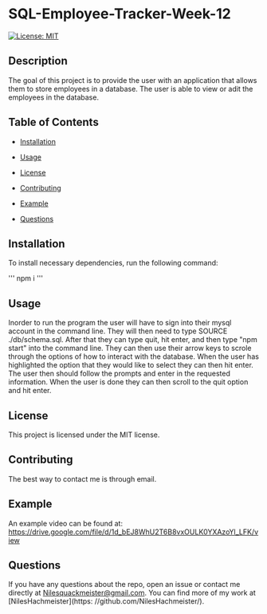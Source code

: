 # SQL-Employee-Tracker-Week-12
[![License: MIT](https://img.shields.io/badge/License-MIT-yellow.svg)](https://opensource.org/licenses/MIT)

## Description

The goal of this project is to provide the user with an application that allows them to store employees in a database. The user is able to view or adit the employees in the database.

## Table of Contents

* [Installation
  ](#installation)  

* [Usage
  ](#usage)

* [License
  ](#license)

* [Contributing
  ](#contributing)

* [Example
  ](#example)

* [Questions
  ](#questions)



## Installation

To install necessary dependencies, run the following command:

'''
npm i 
'''

## Usage

Inorder to run the program the user will have to sign into their mysql account in the command line. They will then need to type SOURCE ./db/schema.sql. After that they can type quit, hit enter, and then type "npm start" into the command line. They can then use their arrow keys to scrole through the options of how to interact with the database. When the user has highlighted the option that they would like to select they can then hit enter. The user then should follow the prompts and enter in the requested information. When the user is done they can then scroll to the quit option and hit enter.

## License

This project is licensed under the MIT license.

## Contributing

The best way to contact me is through email.


## Example

An example video can be found at: https://drive.google.com/file/d/1d_bEJ8WhU2T6B8vxOULK0YXAzoYl_LFK/view

## Questions

If you have any questions about the repo, open an issue or contact me directly at Nilesquackmeister@gmail.com. You can find more of my work at [NilesHachmeister](https: //github.com/NilesHachmeister/).